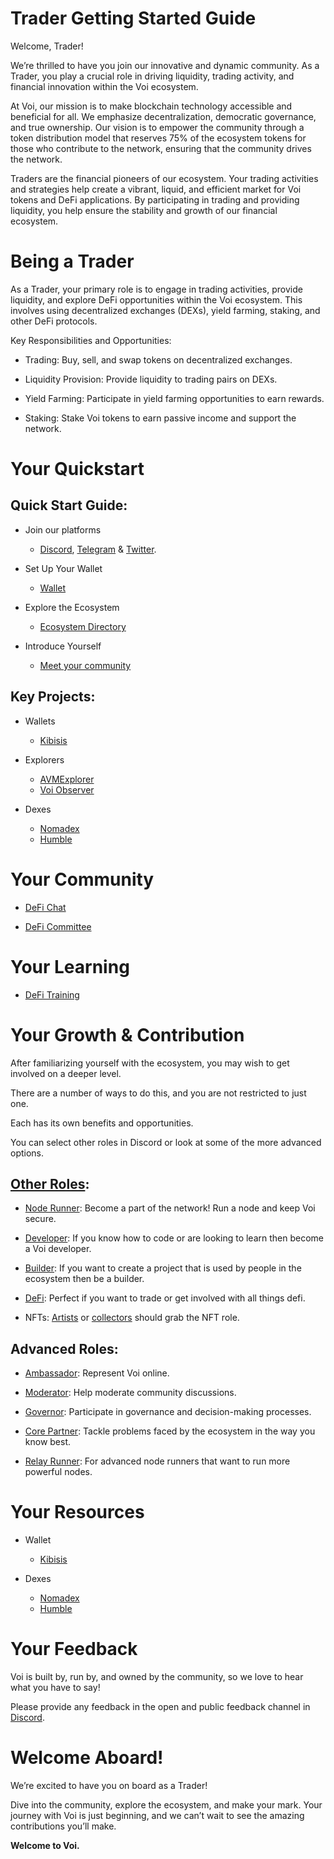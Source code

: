 # Trader Getting Started Guide
Welcome, Trader! 

We’re thrilled to have you join our innovative and dynamic community. As a Trader, you play a crucial role in driving liquidity, trading activity, and financial innovation within the Voi ecosystem.

At Voi, our mission is to make blockchain technology accessible and beneficial for all. We emphasize decentralization, democratic governance, and true ownership. Our vision is to empower the community through a token distribution model that reserves 75% of the ecosystem tokens for those who contribute to the network, ensuring that the community drives the network.

Traders are the financial pioneers of our ecosystem. Your trading activities and strategies help create a vibrant, liquid, and efficient market for Voi tokens and DeFi applications. By participating in trading and providing liquidity, you help ensure the stability and growth of our financial ecosystem.


# Being a Trader

As a Trader, your primary role is to engage in trading activities, provide liquidity, and explore DeFi opportunities within the Voi ecosystem. This involves using decentralized exchanges (DEXs), yield farming, staking, and other DeFi protocols.

Key Responsibilities and Opportunities:

- Trading: Buy, sell, and swap tokens on decentralized exchanges.

- Liquidity Provision: Provide liquidity to trading pairs on DEXs.

- Yield Farming: Participate in yield farming opportunities to earn rewards.

- Staking: Stake Voi tokens to earn passive income and support the network.


# Your Quickstart

## Quick Start Guide:

- Join our platforms 
    - [Discord](https://discord.gg/vnFbrJrHeW), [Telegram](https://t.me/VoiOfficial) & [Twitter](https://x.com/Voi_Net).

- Set Up Your Wallet
    - [Wallet](https://kibis.is/)

- Explore the Ecosystem
    - [Ecosystem Directory](https://airtable.com/apphFYuejZFJJG0i6/shru2v6BXxUaAEU7O)

- Introduce Yourself
    - [Meet your community](https://discord.com/channels/1055863853633785857/1232373312311660594)

## Key Projects:

- Wallets
    - [Kibisis](https://kibis.is/)

- Explorers
    - [AVMExplorer](https://avmexplorer.com/)
    - [Voi Observer](https://voi.observer/explorer/home)

- Dexes
    - [Nomadex](https://voi.nomadex.app/)
    - [Humble](https://voi.humble.sh/)

# Your Community

- [DeFi Chat](https://discord.com/channels/1055863853633785857/1232373312311660594)

- [DeFi Committee](../governance/committees/defi.md)

# Your Learning

- [DeFi Training](https://discord.com/channels/1055863853633785857/1223701119998365828)

# Your Growth & Contribution

After familiarizing yourself with the ecosystem, you may wish to get involved on a deeper level. 

There are a number of ways to do this, and you are not restricted to just one. 

Each has its own benefits and opportunities. 

You can select other roles in Discord or look at some of the more advanced options.

## [Other Roles](https://discord.com/channels/1055863853633785857/1157678590196973728/1257675380454723604):

- [Node Runner](node-runners.md): Become a part of the network! Run a node and keep Voi secure.

- [Developer](developers.md): If you know how to code or are looking to learn then become a Voi developer.

- [Builder](builders.md): If you want to create a project that is used by people in the ecosystem then be a builder.

- [DeFi](traders.md): Perfect if you want to trade or get involved with all things defi.

- NFTs: [Artists](artists.md) or [collectors](collectors.md) should grab the NFT role.

## Advanced Roles:

- [Ambassador](advanced/ambassadors.md): Represent Voi online.

- [Moderator](advanced/moderators.md): Help moderate community discussions.

- [Governor](advanced/governors.md): Participate in governance and decision-making processes.

- [Core Partner](advanced/core-partners.md): Tackle problems faced by the ecosystem in the way you know best.

- [Relay Runner](advanced/relay-runners.md): For advanced node runners that want to run more powerful nodes.

# Your Resources

- Wallet
    - [Kibisis](https://kibis.is/)

- Dexes
    - [Nomadex](https://voi.nomadex.app/)
    - [Humble](https://voi.humble.sh/)

# Your Feedback

Voi is built by, run by, and owned by the community, so we love to hear what you have to say! 

Please provide any feedback in the open and public feedback channel in [Discord](https://discord.com/channels/1055863853633785857/1201927574289403974).


# Welcome Aboard!

We’re excited to have you on board as a Trader! 

Dive into the community, explore the ecosystem, and make your mark. Your journey with Voi is just beginning, and we can’t wait to see the amazing contributions you’ll make.

**Welcome to Voi.**